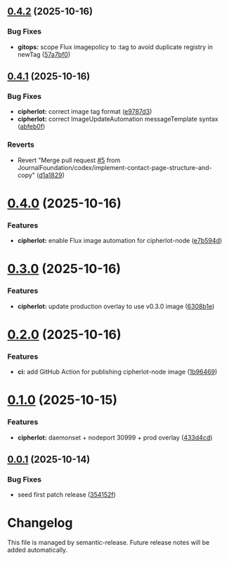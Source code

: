 ## [0.4.2](https://github.com/JournalFoundation/cipherlot/compare/v0.4.1...v0.4.2) (2025-10-16)


### Bug Fixes

* **gitops:** scope Flux imagepolicy to :tag to avoid duplicate registry in newTag ([57a7bf0](https://github.com/JournalFoundation/cipherlot/commit/57a7bf061767d076746830fb914549c0cb183b41))

## [0.4.1](https://github.com/JournalFoundation/cipherlot/compare/v0.4.0...v0.4.1) (2025-10-16)


### Bug Fixes

* **cipherlot:** correct image tag format ([e9787d3](https://github.com/JournalFoundation/cipherlot/commit/e9787d3392a9d8d2613bf9274a86941b709be318))
* **cipherlot:** correct ImageUpdateAutomation messageTemplate syntax ([abfeb0f](https://github.com/JournalFoundation/cipherlot/commit/abfeb0fdb93e2622cf593a60ee103d5c26d15351))


### Reverts

* Revert "Merge pull request [#5](https://github.com/JournalFoundation/cipherlot/issues/5) from JournalFoundation/codex/implement-contact-page-structure-and-copy" ([d1a1829](https://github.com/JournalFoundation/cipherlot/commit/d1a18295ca13180ce9fc8acc2f9e0c6077f71895))

# [0.4.0](https://github.com/JournalFoundation/cipherlot/compare/v0.3.2...v0.4.0) (2025-10-16)


### Features

* **cipherlot:** enable Flux image automation for cipherlot-node ([e7b594d](https://github.com/JournalFoundation/cipherlot/commit/e7b594d52ba5572aa1a08ca04eb572e662d00052))

# [0.3.0](https://github.com/JournalFoundation/cipherlot/compare/v0.2.0...v0.3.0) (2025-10-16)


### Features

* **cipherlot:** update production overlay to use v0.3.0 image ([6308b1e](https://github.com/JournalFoundation/cipherlot/commit/6308b1e11cbc7a11fb5a13f6cdc06ebf75498291))

# [0.2.0](https://github.com/JournalFoundation/cipherlot/compare/v0.1.0...v0.2.0) (2025-10-16)


### Features

* **ci:** add GitHub Action for publishing cipherlot-node image ([1b96469](https://github.com/JournalFoundation/cipherlot/commit/1b964698f7ec8e2bec4caea217eba9d727ecd717))

# [0.1.0](https://github.com/JournalFoundation/cipherlot/compare/v0.0.1...v0.1.0) (2025-10-15)


### Features

* **cipherlot:** daemonset + nodeport 30999 + prod overlay ([433d4cd](https://github.com/JournalFoundation/cipherlot/commit/433d4cd5fd559b4a23df23dcc7841087ec666fd6))

## [0.0.1](https://github.com/JournalFoundation/cipherlot/compare/v0.0.0...v0.0.1) (2025-10-14)


### Bug Fixes

* seed first patch release ([354152f](https://github.com/JournalFoundation/cipherlot/commit/354152f2c2cbe91e1c98ab1d583622054c1ae83d))

# Changelog

This file is managed by semantic-release. Future release notes will be added automatically.
